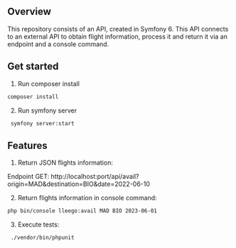 ## Overview

This repository consists of an API, created in Symfony 6. This API connects to an external API to obtain flight information, process it and return it via an endpoint and a console command.

## Get started

1. Run composer install

```bash
composer install
```
2. Run symfony server

```bash
 symfony server:start
```

## Features

1. Return JSON flights information: 

Endpoint GET: http://localhost:port/api/avail?origin=MAD&destination=BIO&date=2022-06-10

2. Return flights information in console command: 

```bash
php bin/console lleego:avail MAD BIO 2023-06-01
```

3. Execute tests:

```bash
 ./vendor/bin/phpunit    
```






